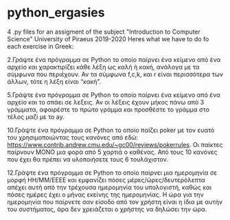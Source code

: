 # python_ergasies
4 .py files for an assigment of the subject "Introduction to Computer Science" University of Piraeus 2019-2020
Heres what we have to do fo each exercise in Greek:

2.Γράψτε ένα πρόγραμμα σε Python το οποίο παίρνει ένα κείμενο από ένα αρχείο και χαρακτιρίζει κάθε λέξη ως καλή ή κακή, ανάλογα με τα σύμφωνα που περιέχουν. Αν τα σύμφωνα f,c,k, και r είναι περισσότερα των άλλων, τότε η λέξη είναι “κακή”.

5.Γράψτε ένα πρόγραμμα σε Python το οποίο παίρνει ένα κείμενο από ένα αρχείο και το σπάει σε λεξεις. Αν οι λέξεις έχουν μήκος πάνω από 3 γράμματα, αφαιρέστε το πρώτο γράμμα και προσθέστε το γράμμα στο τέλος μαζί με το ay.

10.Γράψτε ένα πρόγραμμα σε Python το οποίο παίζει poker με τον ευατό του χρησιμοποιώντας τους κανόνες από εδώ: https://www.contrib.andrew.cmu.edu/~gc00/reviews/pokerrules. Οι παίκτες παίρνουν ΜΟΝΟ μια φορά από 5 χαρτιά ο καθένας. Από τους 10 κανόνες που έχει θα πρέπει να υλοποιήσετε τους 6 τουλάχιστον.

12.Γράψτε ένα πρόγραμμα σε Python το οποίο παίρνει μια ημερομηνία σε μορφή ΗΗ/ΜΜ/ΕΕΕΕ και εμφανίζει πόσες μέρες/ώρες/δευτερόλεπτα απέχει αυτή από την τρέχουσα ημερομηνία του υπολογιστή, καθώς και πόσες ημέρες έχει ο μήνας εκείνης της ημερομηνίας. Η ώρα για την ημερομηνία που παίρνετε σαν είσοδο από τον χρήστη είναι η ίδια με αυτήν του συστήματος, άρα δεν χρειάζεται ο χρήστης να δηλώσει την ώρα.
